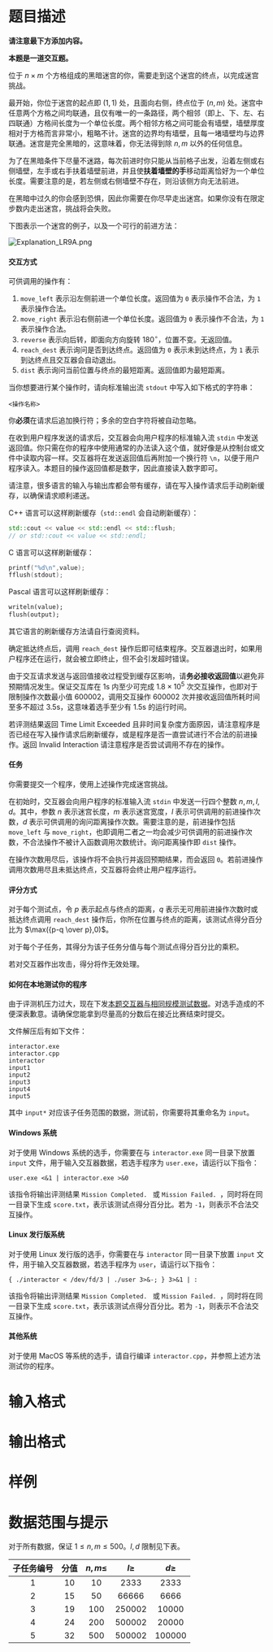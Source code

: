 
# 题目描述

**请注意最下方添加内容。**

**本题是一道交互题。**

位于 $n\times m$ 个方格组成的黑暗迷宫的你，需要走到这个迷宫的终点，以完成迷宫挑战。

最开始，你位于迷宫的起点即 $(1,1)$ 处，且面向右侧，终点位于 $(n,m)$ 处。迷宫中任意两个方格之间均联通，且仅有唯一的一条路径，两个相邻（即上、下、左、右四联通）方格间长度为一个单位长度。两个相邻方格之间可能会有墙壁，墙壁厚度相对于方格而言非常小，粗略不计。迷宫的边界均有墙壁，且每一堵墙壁均与边界联通。迷宫是完全黑暗的，这意味着，你无法得到除 $n,m$ 以外的任何信息。

为了在黑暗条件下尽量不迷路，每次前进时你只能从当前格子出发，沿着左侧或右侧墙壁，左手或右手扶着墙壁前进，并且使**扶着墙壁的手**移动距离恰好为一个单位长度。需要注意的是，若左侧或右侧墙壁不存在，则沿该侧方向无法前进。

在黑暗中过久的你会感到恐惧，因此你需要在你尽早走出迷宫。如果你没有在限定步数内走出迷宫，挑战将会失败。

下图表示一个迷宫的例子，以及一个可行的前进方法：

![Explanation_LR9A.png](source/loj/559/img/aHR0cHM6Ly9pLmxvbGkubmV0LzIwMTgvMDYvMTYvNWIyNGMyYjVlNjIzMy5wbmc=.png)

#### 交互方式

可供调用的操作有：

1. `move_left` 表示沿左侧前进一个单位长度。返回值为 `0` 表示操作不合法，为 `1` 表示操作合法。
2. `move_right` 表示沿右侧前进一个单位长度。返回值为 `0` 表示操作不合法，为 `1` 表示操作合法。
3. `reverse` 表示向后转，即面向方向旋转 $180^\circ$，位置不变。无返回值。
4. `reach_dest` 表示询问是否到达终点。返回值为 `0` 表示未到达终点，为 `1` 表示到达终点且交互器会自动退出。
5. `dist` 表示询问当前位置与终点的最短距离。返回值即为最短距离。

当你想要进行某个操作时，请向标准输出流 `stdout` 中写入如下格式的字符串：

```plain
<操作名称>
```

你**必须**在请求后追加换行符；多余的空白字符将被自动忽略。

在收到用户程序发送的请求后，交互器会向用户程序的标准输入流 `stdin` 中发送返回值。你只需在你的程序中使用通常的办法读入这个值，就好像是从控制台或文件中读取内容一样。交互器将在发送返回值后再附加一个换行符 `\n`，以便于用户程序读入。本题目的操作返回值都是数字，因此直接读入数字即可。

请注意，很多语言的输入与输出库都会带有缓存，请在写入操作请求后手动刷新缓存，以确保请求顺利递送。

C++ 语言可以这样刷新缓存（`std::endl` 会自动刷新缓存）：

```c++
std::cout << value << std::endl << std::flush;
// or std::cout << value << std::endl;
```

C 语言可以这样刷新缓存：

```c
printf("%d\n",value);
fflush(stdout);
```

Pascal 语言可以这样刷新缓存：

```pascal
writeln(value);
flush(output);
```

其它语言的刷新缓存方法请自行查阅资料。

确定抵达终点后，调用 `reach_dest` 操作后即可结束程序。交互器退出时，如果用户程序还在运行，就会被立即终止，但不会引发超时错误。

由于交互请求发送与返回值接收过程受到缓存区影响，请**务必接收返回值**以避免非预期情况发生。保证交互库在 $1\text{s}$ 内至少可完成 $1.8 \times 10^5$ 次交互操作，也即对于限制操作次数最小值 $600002$，调用交互操作 $600002$ 次并接收返回值所耗时间至多不超过 $3.5\text{s}$，这意味着选手至少有 $1.5\text{s}$ 的运行时间。

若评测结果返回 <span class="status time_limit_exceeded"><i class="clock icon"></i>Time Limit Exceeded</span> 且非时间复杂度方面原因，请注意程序是否已经在写入操作请求后刷新缓存，或是程序是否一直尝试进行不合法的前进操作。返回 <span class="status invalid_interaction"><i class="icon ban"></i>Invalid Interaction</span> 请注意程序是否尝试调用不存在的操作。

#### 任务

你需要提交一个程序，使用上述操作完成迷宫挑战。

在初始时，交互器会向用户程序的标准输入流 `stdin` 中发送一行四个整数 $n, m, l, d$。其中，参数 $n$ 表示迷宫长度，$m$ 表示迷宫宽度，$l$ 表示可供调用的前进操作次数，$d$ 表示可供调用的询问距离操作次数。需要注意的是，前进操作包括 `move_left` 与 `move_right`，也即调用二者之一均会减少可供调用的前进操作次数，不合法操作不被计入函数调用次数统计。询问距离操作即 `dist` 操作。

在操作次数用尽后，该操作将不会执行并返回预期结果，而会返回 `0`。若前进操作调用次数用尽且未抵达终点，交互器将会终止用户程序运行。

#### 评分方式

对于每个测试点，令 $p$ 表示起点与终点的距离，$q$ 表示无可用前进操作次数时或抵达终点调用 `reach_dest` 操作后，你所在位置与终点的距离，该测试点得分百分比为 $\max({p-q \over p},0)$。

对于每个子任务，其得分为该子任务分值与每个测试点得分百分比的乘积。

若对交互器作出攻击，得分将作无效处理。

#### 如何在本地测试你的程序

由于评测机压力过大，现在下发[本题交互器与相同规模测试数据](/contest/32/1/download/additional_file)。对选手造成的不便深表歉意。请确保您能拿到尽量高的分数后在接近比赛结束时提交。

文件解压后有如下文件：

```plain
interactor.exe
interactor.cpp
interactor
input1
input2
input3
input4
input5
```

其中 `input*` 对应该子任务范围的数据，测试前，你需要将其重命名为 `input`。

#### Windows 系统

对于使用 Windows 系统的选手，你需要在与 `interactor.exe` 同一目录下放置 `input` 文件，用于输入交互器数据，若选手程序为 `user.exe`，请运行以下指令：

```plain
user.exe <&1 | interactor.exe >&0
```

该指令将输出评测结果 `Mission Completed. ` 或 `Mission Failed. `，同时将在同一目录下生成 `score.txt`，表示该测试点得分百分比。若为 `-1`，则表示不合法交互操作。

#### Linux 发行版系统

对于使用 Linux 发行版的选手，你需要在与 `interactor` 同一目录下放置 `input` 文件，用于输入交互器数据，若选手程序为 `user`，请运行以下指令：

```plain
{ ./interactor < /dev/fd/3 | ./user 3>&-; } 3>&1 | :
```

该指令将输出评测结果 `Mission Completed. ` 或 `Mission Failed. `，同时将在同一目录下生成 `score.txt`，表示该测试点得分百分比。若为 `-1`，则表示不合法交互操作。

#### 其他系统

对于使用 MacOS 等系统的选手，请自行编译 `interactor.cpp`，并参照上述方法测试你的程序。

# 输入格式



# 输出格式



# 样例



# 数据范围与提示

对于所有数据，保证 $1\leq n,m\leq 500$。$l,d$ 限制见下表。

|子任务编号|分值|$n,m\leq$|$l\geq$|$d\geq$|
|:------------:|:----:|:------------:|:--------:|:--------:|
|1|$10$|$10$|$2333$|$2333$|
|2|$15$|$50$|$66666$|$6666$|
|3|$19$|$100$|$250002$|$10000$|
|4|$24$|$200$|$500002$|$20000$|
|5|$32$|$500$|$500002$|$100000$|


